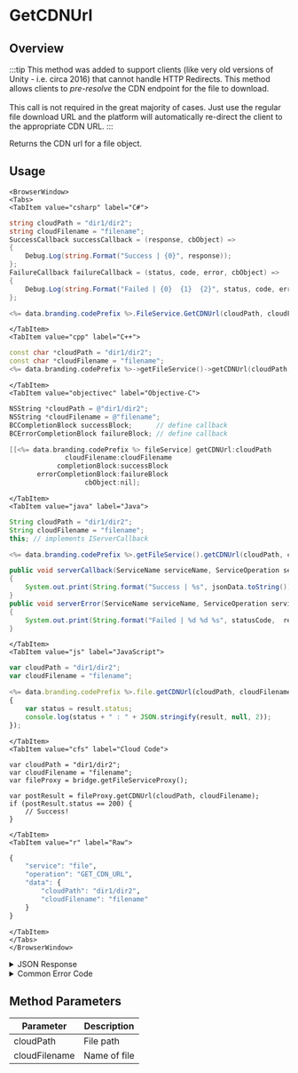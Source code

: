 # GetCDNUrl
## Overview
:::tip
This method was added to support clients (like very old versions of Unity - i.e. circa 2016) that cannot handle HTTP Redirects. This method allows clients to <em>pre-resolve</em> the CDN endpoint for the file to download.<br />
<br />
This call is not required in the great majority of cases. Just use the regular file download URL and the platform will automatically re-direct the client to the appropriate CDN URL.
:::

Returns the CDN url for a file object.

<PartialServop service_name="file" operation_name="GET_CDN_URL" />

## Usage

```mdx-code-block
<BrowserWindow>
<Tabs>
<TabItem value="csharp" label="C#">
```

```csharp
string cloudPath = "dir1/dir2";
string cloudFilename = "filename";
SuccessCallback successCallback = (response, cbObject) =>
{
    Debug.Log(string.Format("Success | {0}", response));
};
FailureCallback failureCallback = (status, code, error, cbObject) =>
{
    Debug.Log(string.Format("Failed | {0}  {1}  {2}", status, code, error));
};

<%= data.branding.codePrefix %>.FileService.GetCDNUrl(cloudPath, cloudFilename, successCallback, failureCallback);
```

```mdx-code-block
</TabItem>
<TabItem value="cpp" label="C++">
```

```cpp
const char *cloudPath = "dir1/dir2";
const char *cloudFilename = "filename";
<%= data.branding.codePrefix %>->getFileService()->getCDNUrl(cloudPath, cloudFilename, this);
```

```mdx-code-block
</TabItem>
<TabItem value="objectivec" label="Objective-C">
```

```objectivec
NSString *cloudPath = @"dir1/dir2";
NSString *cloudFilename = @"filename";
BCCompletionBlock successBlock;      // define callback
BCErrorCompletionBlock failureBlock; // define callback

[[<%= data.branding.codePrefix %> fileService] getCDNUrl:cloudPath
              cloudFilename:cloudFilename
            completionBlock:successBlock
       errorCompletionBlock:failureBlock
                   cbObject:nil];
```

```mdx-code-block
</TabItem>
<TabItem value="java" label="Java">
```

```java
String cloudPath = "dir1/dir2";
String cloudFilename = "filename";
this; // implements IServerCallback

<%= data.branding.codePrefix %>.getFileService().getCDNUrl(cloudPath, cloudFilename, this);

public void serverCallback(ServiceName serviceName, ServiceOperation serviceOperation, JSONObject jsonData)
{
    System.out.print(String.format("Success | %s", jsonData.toString()));
}
public void serverError(ServiceName serviceName, ServiceOperation serviceOperation, int statusCode, int reasonCode, String jsonError)
{
    System.out.print(String.format("Failed | %d %d %s", statusCode,  reasonCode, jsonError.toString()));
}
```

```mdx-code-block
</TabItem>
<TabItem value="js" label="JavaScript">
```

```javascript
var cloudPath = "dir1/dir2";
var cloudFilename = "filename";

<%= data.branding.codePrefix %>.file.getCDNUrl(cloudPath, cloudFilename, result =>
{
	var status = result.status;
	console.log(status + " : " + JSON.stringify(result, null, 2));
});
```

```mdx-code-block
</TabItem>
<TabItem value="cfs" label="Cloud Code">
```

```cfscript
var cloudPath = "dir1/dir2";
var cloudFilename = "filename";
var fileProxy = bridge.getFileServiceProxy();

var postResult = fileProxy.getCDNUrl(cloudPath, cloudFilename);
if (postResult.status == 200) {
    // Success!
}
```

```mdx-code-block
</TabItem>
<TabItem value="r" label="Raw">
```

```r
{
	"service": "file",
	"operation": "GET_CDN_URL",
	"data": {
		"cloudPath": "dir1/dir2",
		"cloudFilename": "filename"
	}
}
```

```mdx-code-block
</TabItem>
</Tabs>
</BrowserWindow>
```

<details>
<summary>JSON Response</summary>

```json
{
    "status": 200,
    "data": {
        "appServerUrl": "https://api.braincloudservers.com/...f434b1db538b/f/uploadsimplefile.txt",
        "cdnUrl": "https://d2b6zwnvr1nyug.cloudfront.net/bc/g/20001/u/107b3aa9-0d9f-4e90-af..."
    }
}
```
</details>

<details>
<summary>Common Error Code</summary>

### Status Codes
Code | Name | Description
---- | ---- | -----------
40431 | CLOUD_STORAGE_SERVICE_ERROR | Cloud storage service error
40432 | FILE_DOES_NOT_EXIST | File does not exist

</details>


## Method Parameters
Parameter | Description
--------- | -----------
cloudPath | File path
cloudFilename | Name of file
#
